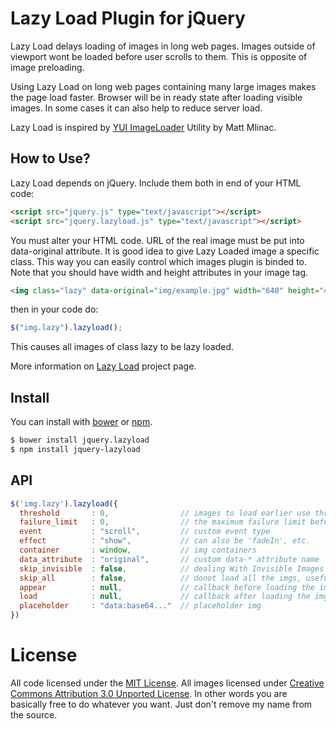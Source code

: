 # Lazy Load Plugin for jQuery

Lazy Load delays loading of images in long web pages. Images outside of viewport wont be loaded before user scrolls to them. This is opposite of image preloading.

Using Lazy Load on long web pages containing many large images makes the page load faster. Browser will be in ready state after loading visible images. In some cases it can also help to reduce server load.

Lazy Load is inspired by [YUI ImageLoader](http://developer.yahoo.com/yui/imageloader/) Utility by Matt Mlinac.

## How to Use?

Lazy Load depends on jQuery. Include them both in end of your HTML code:

```html
<script src="jquery.js" type="text/javascript"></script>
<script src="jquery.lazyload.js" type="text/javascript"></script>
```

You must alter your HTML code. URL of the real image must be put into data-original attribute. It is good idea to give Lazy Loaded image a specific class. This way you can easily control which images plugin is binded to. Note that you should have width and height attributes in your image tag.

```html
<img class="lazy" data-original="img/example.jpg" width="640" height="480">
```

then in your code do:

```js
$("img.lazy").lazyload();
```

This causes all images of class lazy to be lazy loaded.

More information on [Lazy Load](http://www.appelsiini.net/projects/lazyload) project page.

## Install

You can install with [bower](http://bower.io/) or [npm](https://www.npmjs.com/).


```sh
$ bower install jquery.lazyload
$ npm install jquery-lazyload
```

## API

```js
$('img.lazy').lazyload({
  threshold       : 0,                // images to load earlier use threshold parameter
  failure_limit   : 0,                // the maximum failure limit before giving up
  event           : "scroll",         // custom event type
  effect          : "show",           // can also be 'fadeIn', etc.
  container       : window,           // img containers
  data_attribute  : "original",       // custom data-* attribute name
  skip_invisible  : false,            // dealing With Invisible Images
  skip_all        : false,            // donot load all the imgs, useful when only watch the callback events.
  appear          : null,             // callback before loading the img
  load            : null,             // callback after loading the img
  placeholder     : "data:base64..."  // placeholder img
})
```

# License

All code licensed under the [MIT License](http://www.opensource.org/licenses/mit-license.php). All images licensed under [Creative Commons Attribution 3.0 Unported License](http://creativecommons.org/licenses/by/3.0/deed.en_US). In other words you are basically free to do whatever you want. Just don't remove my name from the source.

